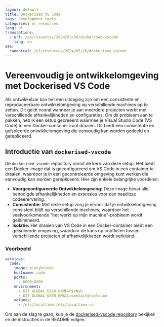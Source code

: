 ```yaml
---
layout: default
title: Dockerised VS Code
tags: development tools
categories: nl resources
lang: nl
translations:
  - url: /en/resources/2024/05/26/dockerised-vscode
    lang: en
seo:
  canonical: /nl/resources/2024/05/26/dockerised-vscode
---
```


# Vereenvoudig je ontwikkelomgeving met Dockerised VS Code

Als ontwikkelaar kan het een uitdaging zijn om een consistente en reproduceerbare ontwikkelomgeving op verschillende machines op te zetten. Dit geldt vooral wanneer je aan meerdere projecten werkt met verschillende afhankelijkheden en configuraties. Om dit probleem aan te pakken, heb ik een setup gecreëerd waarmee je Visual Studio Code (VS Code) in een Docker-container kunt draaien. Dit biedt een consistente en geïsoleerde ontwikkelomgeving die eenvoudig kan worden gedeeld en gerepliceerd.
<!--more-->

## Introductie van `dockerised-vscode`

De `dockerised-vscode` repository vormt de kern van deze setup. Het biedt een Docker-image dat is geconfigureerd om VS Code in een container te draaien, waardoor je in een gecontroleerde omgeving kunt werken die eenvoudig kan worden gerepliceerd. Hier zijn enkele belangrijke voordelen:

- **Voorgeconfigureerde Ontwikkelomgeving:** Deze image bevat alle benodigde afhankelijkheden en extensies voor een naadloze codeerervaring.
- **Consistentie:** Met deze setup zorg je ervoor dat je ontwikkelomgeving consistent blijft op verschillende machines, waardoor het veelvoorkomende "het werkt op mijn machine"-probleem wordt geëlimineerd.
- **Isolatie:** Het draaien van VS Code in een Docker-container biedt een geïsoleerde omgeving, waardoor de kans op conflicten tussen verschillende projecten of afhankelijkheden wordt verkleind.

### Voorbeeld

```yaml
services:
  code:
    image: pixnyb/code
    hostname: code
    ports:
      - 8000:8000
    environment:
      - GIT_GLOBAL_USER_NAME=PixNyb
      - GIT_GLOBAL_USER_EMAIL=contact@roelc.me
    volumes:
      - /etc/localtime:/etc/localtime:ro
```

Om aan de slag te gaan, kun je de [dockerised-vscode repository](https://github.com/PixNyb/dockerised-vscode) bekijken en de instructies in de README volgen.